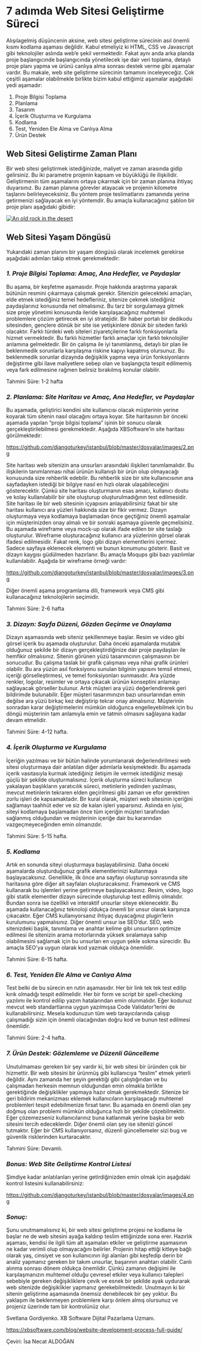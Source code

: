 # **7 adımda Web Sitesi Geliştirme Süreci**

 Alışılagelmiş düşüncenin aksine, web sitesi geliştirme sürecinin asıl önemli kısmı kodlama aşaması değildir. Kabul etmeliyiz ki HTML, CSS ve Javascript gibi teknolojiler aslında web’e şekil vermektedir. Fakat aynı anda arka planda proje başlangıcınde başlangıcında yönetilecek işe dair veri toplama, detaylı proje planı yapma ve ürünü canlıya alma sonrası destek verme gibi aşamalar vardır. Bu makale, web site geliştirme sürecinin tamamını inceleyeceğiz. Çok çeşitli aşamalar olabilmekle birlikte bizim kabul ettiğimiz aşamalar aşağıdaki yedi aşamadır: 

1.	Proje Bilgisi Toplama
2.	Planlama
3.	Tasarım
4.	İçerik Oluşturma ve Kurgulama
5.	Kodlama
6.	Test, Yeniden Ele Alma ve Canlıya Alma
7.	Ürün Destek

## **Web Sitesi Geliştirme Zaman Planı**

Bir web sitesi geliştirmek istediğinizde, maliyet ve zaman arasında gidip gelirsiniz. Bu iki parametre projenin kapsam ve büyüklüğü ile ilişkilidir. Geliştirmenin tüm aşamalarını ortaya çıkarmak için bir zaman planına ihtiyaç duyarsınız. Bu zaman planına görevler atayacak ve projenin kilometre taşlarını belirleyeceksiniz. Bu yöntem proje teslimatlarını zamanında yerine getirmenizi sağlayacak en iyi yöntemdir. Bu amaçla kullanacağınız şablon bir proje planı aşağıdaki gibidir:

[![An old rock in the desert](/assets/images/shiprock.jpg "Shiprock, New Mexico by Beau Rogers")](https://github.com/djangoturkey/istanbul/blob/master/dosyalar/images/1.png)


## **Web Sitesi Yaşam Döngüsü**

Yukarıdaki zaman planını bir yaşam döngüsü olarak incelemek gerekirse aşağıdaki adımları takip etmek gerekmektedir:

### *1.	**Proje Bilgisi Toplama:** Amaç, Ana Hedefler, ve Paydaşlar*

Bu aşama, bir keşfetme aşamasıdır. Proje hakkında araştırma yaparak bütünün resmini çıkarmaya çalışmak gerekir. Sitenizin gelecekteki amaçları, elde etmek istediğiniz temel hedefleriniz, sitenize çekmek istediğiniz paydaşlarınız konusunda net olmalısınız. Bu tarz bir sorgulamaya gitmek size proje yönetimi konusunda ileride karşılaşacağınız muhtemel problemlere çözüm getirecek en iyi stratejidir.
Bir haber portalı bir dedikodu sitesinden, gençlere dönük bir site ise yetişkinlere dönük bir siteden farklı olacaktır. Farklı türdeki web siteleri ziyaretçilerine farklı fonksiyonlarla hizmet vermektedir. Bu farklı hizmetler farklı amaçlar için farklı teknolojiler anlamına gelmektedir.  Bir ön çalışma ile iyi tanımlanmış, detaylı bir plan ile beklenmedik sorunlarla karşılaşma riskine kapıyı kapatmış olursunuz. Bu beklenmedik sorunlar dizaynda değişiklik yapma veya ürün fonksiyonlarını değiştirme gibi ilave maliyetlere sebep olan ve başlangıçta tespit edilmemiş veya fark edilmesine rağmen belirsiz bırakılmış konular olabilir.

Tahmini Süre: 1-2 hafta

### ***2.	Planlama:** Site Haritası ve Amaç, Ana Hedefler, ve Paydaşlar*

Bu aşamada, geliştirici kendini site kullanıcısı olacak müşterinin yerine koyarak tüm sitenin nasıl olacağını ortaya koyar. 
Site haritasının bir önceki aşamada yapılan “proje bilgisi toplama” işinin bir sonucu olarak gerçekleştirilebilmesi gerekmektedir. Aşağıda XBSoftware’in site haritası görülmektedir:

https://github.com/djangoturkey/istanbul/blob/master/dosyalar/images/2.png


Site haritası web sitenizin ana unsurları arasındaki ilişkileri tanımlamalıdır. Bu ilişkilerin tanımlanması nihai ürünün kullanışlı bir ürün olup olmayacağı konusunda size rehberlik edebilir. Bu rehberlik size bir site kullanıcısının ana sayfadayken istediği bir bilgiye nasıl en hızlı olarak ulaşabileceğini gösterecektir. Çünkü site haritası oluşturmanın esas amacı, kullanıcı dostu ve kolay kullanılabilir bir site oluşturup oluşturulmadığının test edilmesidir. 
Site haritası ile bir web sitesinin içyapısını anlayabilirsiniz fakat bir site haritası kullanıcı ara yüzleri hakkında size bir fikir vermez. Dizayn oluşturmaya veya kodlamaya başlamadan önce geçtiğiniz önemli aşamalar için müşterinizden onay almalı ve bir sonraki aşamaya güvenle geçmelisiniz. Bu aşamada wireframe veya mock-up olarak ifade edilen bir site taslağı oluşturulur. Wireframe oluşturacağınız kullanıcı ara yüzlerinin görsel olarak ifadesi edilmesidir. Fakat renk, logo gibi dizayn elementlerini içermez.  Sadece sayfaya eklenecek elementi ve bunun konumunu gösterir. Basit ve dizayn kaygısı güdülmeden hazırlanır.
Bu amaçla Moqups gibi bazı yazılımlar kullanılabilir. Aşağıda bir wireframe örneği vardır:

https://github.com/djangoturkey/istanbul/blob/master/dosyalar/images/3.png

Diğer önemli aşama programlama dili, framework veya CMS gibi kullanacağınız teknolojilerin seçimidir.

Tahmini Süre: 2-6 hafta




### ***3.	Dizayn:** Sayfa Düzeni, Gözden Geçirme ve Onaylama*

Dizayn aşamasında web siteniz şekillenmeye başlar. Resim ve video gibi görsel içerik bu aşamada oluşturulur. Daha önceki aşamalarda mutabık olduğunuz şekilde bir dizayn gerçekleştirdiğinize dair proje paydaşları ile hemfikir olmalısınız.
Sitenin görünen yüzü tasarımcının çalışmasının bir sonucudur. Bu çalışma taslak bir grafik çalışması veya nihai grafik ürünleri olabilir. Bu ara yüzün asıl fonksiyonu sunulan bilginin yapısını temsil etmesi, içeriği görselleştirmesi, ve temel fonksiyonları sunmasıdır. Ara yüzde renkler, logolar, resimler ve ortaya çıkacak ürünün konseptini anlamayı sağlayacak görseller bulunur.
Artık müşteri ara yüzü değerlendirerek geri bildirimde bulunabilir. Eğer müşteri tasarımınızın bazı unsurlarından emin değilse ara yüzü birkaç kez değiştirip tekrar onay almalısınız. Müşterinin sonradan karar değiştirmelerini mümkün olduğunca engelleyebilmek için bu döngü müşterinin tam anlamıyla emin ve tatmin olmasını sağlayana kadar devam etmelidir. 

Tahmini Süre: 4-12 hafta.

### ***4.	İçerik Oluşturma ve Kurgulama***

İçeriğin yazılması ve bir bütün halinde yorumlanarak değerlendirilmesi web sitesi oluşturmaya dair anlatılan diğer adımlarla kesişmektedir.  Bu aşamada içerik vasıtasıyla kurmak istediğiniz iletişim ile vermek istediğiniz mesajı güçlü bir şekilde oluşturmalısınız. İçerik oluşturma süreci kullanıcıyı yakalayan başlıkların yaratıcılık süreci, metinlerin yedinden yazılması, mevcut metinlerin tekraren elden geçirilmesi gibi zaman ve efor gerektiren zorlu işleri de kapsamaktadır. Bir kural olarak, müşteri web sitesinin içeriğini sağlamayı taahhüt eder ve siz de kalan işleri yaparsınız. Aslında en iyisi, siteyi kodlamaya başlamadan önce tüm içeriğin müşteri tarafından sağlanmış olduğundan ve müşterinin içeriğe dair bu kararından vazgeçmeyeceğinden emin olmanızdır.

Tahmini Süre: 5-15 hafta.


### ***5.	Kodlama***

Artık en sonunda siteyi oluşturmaya başlayabilirsiniz. Daha önceki aşamalarda oluşturduğunuz grafik elementlerinizi kullanmaya başlayacaksınız. Genellikle, ilk önce ana sayfayı oluşturup sonrasında site haritasına göre diğer alt sayfaları oluşturacaksınız. Framework ve CMS kullanarak bu işlemleri yerine getirmeye başlayacaksınız.
Resim, video, logo gibi statik elementler dizayn sürecinde oluşturulup test edilmiş olmalıdır. Bundan sonra ise özellikli ve interaktif unsurlar siteye eklenecektir. Bu aşamada kullanacağınız teknoloji oldukça önemli bir unsur olarak karşınıza çıkacaktır.
Eğer CMS kullanıyorsanız ihtiyaç duyacağınız plugin’lerin kurulumunu yapmalısınız. Diğer önemli unsur ise SEO’dur. SEO, web sitenizdeki başlık, tanımlama ve anahtar kelime gibi unsurların optimize edilmesi ile sitenizin arama motorlarında yüksek sıralamaya sahip olabilmesini sağlamak için bu unsurları en uygun şekle sokma sürecidir. Bu amaçla SEO’ya uygun olarak kod yazmak oldukça önemlidir.

Tahmini Süre: 6-15 hafta.


### ***6.	Test, Yeniden Ele Alma ve Canlıya Alma***

Test belki de bu sürecin en rutin aşamasıdır. Her bir link tek tek test edilip kırık olmadığı tespit edilmelidir. Her bir form ve script bir spell-checking yazılımı ile kontrol edilip yazım hatalarından emin olunmalıdır. Eğer kodunuz mevcut web standartlarına uygun yazılmışsa Code Validator’lerini de kullanabilirsiniz. Mesela kodunuzun tüm web tarayıcılarında çalışıp çalışmadığı sizin için önemli olacağından doğru kod ve bunun test edilmesi önemlidir. 

Tahmini Süre: 2-4 hafta.


### ***7.	Ürün Destek: Gözlemleme ve Düzenli Güncelleme***

Unutulmaması gereken bir şey vardır ki, bir web sitesi bir üründen çok bir hizmettir. Bir web sitesini bir ürünmüş gibi kullanıcıya “teslim” etmek yeterli değildir. Aynı zamanda her şeyin gerektiği gibi çalıştığından ve bu çalışmadan herkesin memnun olduğundan emin olmakla birlikte gerektiğinde değişiklikler yapmaya hazır olmak gerekmektedir.
Sitenize bir geri bildirim mekanizması eklemek kullanıcıların karşılaşacağı muhtemel problemleri tespit edebilmenize fırsat tanır. Bu aşamada en önemli olan şey doğmuş olan problemi mümkün olduğunca hızlı bir şekilde çözebilmektir. Eğer çözemezseniz kullanıcılarınız buna katlanmak yerine başka bir web sitesini tercih edeceklerdir.
Diğer önemli olan şey ise sitenizi güncel tutmaktır. Eğer bir CMS kullanıyorsanız, düzenli güncellemeler sizi bug ve güvenlik risklerinden kurtaracaktır.

Tahmini Süre: Devamlı.


### ***Bonus: Web Site Geliştirme Kontrol Listesi***

Şimdiye kadar anlatılanları yerine getirdiğinizden emin olmak için aşağıdaki kontrol listesini kullanabilirsiniz:

https://github.com/djangoturkey/istanbul/blob/master/dosyalar/images/4.png

### ***Sonuç:***

Şunu unutmamalısınız ki, bir web sitesi geliştirme projesi ne kodlama ile başlar ne de web sitesini ayağa kaldırıp teslim ettiğinizde sona erer. Hazırlık aşaması, kendisi ile ilgili tüm alt aşamaları etkiler ve geliştirme aşamasının ne kadar verimli olup olmayacağını belirler. Projenin hitap ettiği kitleye bağlı olarak yaş, cinsiyet ve son kullanıcının ilgi alanları gibi keşfedip derin bir analiz yapmanız gereken bir takım unsurlar, başarının anahtarı olabilir. Canlı alınma sonrası dönem oldukça önemlidir. Çünkü zamanın değişimi ile karşılaşmanızın muhtemel olduğu çevresel etkiler veya kullanıcı talepleri sebebiyle gereken değişikliklere çevik ve esnek bir şekilde ayak uydurarak web sitenizde değişiklikler yapmanız gerekebilmektedir. Unutmayın ki bir sitenin geliştirme aşamasında önemsiz denebilecek bir şey yoktur. Bu yaklaşım ile beklenmeyen problemlere karşı önlem almış olursunuz ve projeniz üzerinde tam bir kontrolünüz olur. 

Svetlana Gordiyenko.
XB Software Dijital Pazarlama Uzmanı.

https://xbsoftware.com/blog/website-development-process-full-guide/

Çeviri: İsa Necat ALDOĞAN







